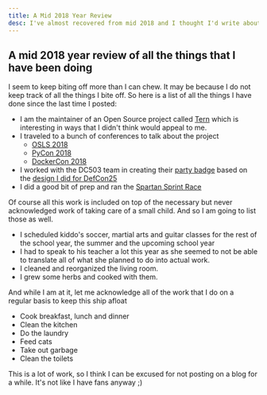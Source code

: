 ```yaml
---
title: A Mid 2018 Year Review
desc: I've almost recovered from mid 2018 and I thought I'd write about it
---
```


## A mid 2018 year review of all the things that I have been doing

I seem to keep biting off more than I can chew. It may be because I do not keep track of all the things I bite off. So here is a list of all the things I have done since the last time I posted:

- I am the maintainer of an Open Source project called [Tern](https://github.com/vmware/tern) which is interesting in ways that I didn't think would appeal to me.
- I traveled to a bunch of conferences to talk about the project
    - [OSLS 2018](http://sched.co/DjsW)
    - [PyCon 2018](https://us.pycon.org/2018/community/sprints/)
    - [DockerCon 2018](https://2018.dockercon.com/)
- I worked with the DC503 team in creating their [party badge](https://twitter.com/theDawgCr8/status/1027793044987244545) based on the [design I did for DefCon25](http://nishakm.github.io/engineering/defconbangle/)
- I did a good bit of prep and ran the [Spartan Sprint Race](https://www.spartan.com/en/race/learn-more/race-types-overview?article=1)

Of course all this work is included on top of the necessary but never acknowledged work of taking care of a small child. And so I am going to list those as well.

- I scheduled kiddo's soccer, martial arts and guitar classes for the rest of the school year, the summer and the upcoming school year
- I had to speak to his teacher a lot this year as she seemed to not be able to translate all of what she planned to do into actual work.
- I cleaned and reorganized the living room.
- I grew some herbs and cooked with them.

And while I am at it, let me acknowledge all of the work that I do on a regular basis to keep this ship afloat

- Cook breakfast, lunch and dinner
- Clean the kitchen
- Do the laundry
- Feed cats
- Take out garbage
- Clean the toilets

This is a lot of work, so I think I can be excused for not posting on a blog for a while. It's not like I have fans anyway ;)

